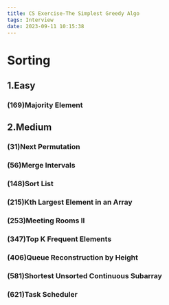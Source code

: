 ```yaml
---
title: CS Exercise-The Simplest Greedy Algo
tags: Interview
date: 2023-09-11 10:15:38
---
```


# Sorting
##   1.Easy

###   (169)Majority Element

##   2.Medium

###   (31)Next Permutation

###   (56)Merge Intervals

###   (148)Sort List

###   (215)Kth Largest Element in an Array

###   (253)Meeting Rooms II

###   (347)Top K Frequent Elements

###   (406)Queue Reconstruction by Height

###   (581)Shortest Unsorted Continuous Subarray

###   (621)Task Scheduler

